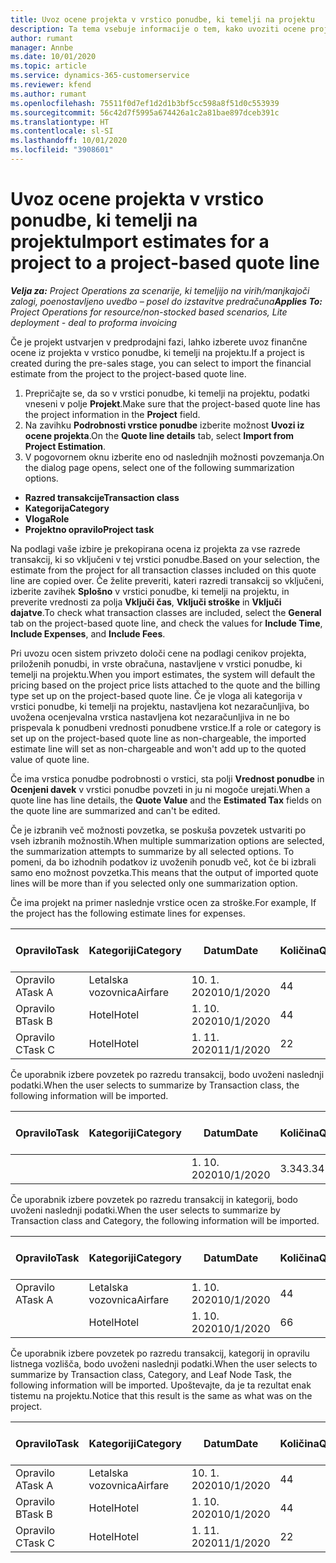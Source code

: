 ```yaml
---
title: Uvoz ocene projekta v vrstico ponudbe, ki temelji na projektu
description: Ta tema vsebuje informacije o tem, kako uvoziti ocene projekta v vrstico ponudbe.
author: rumant
manager: Annbe
ms.date: 10/01/2020
ms.topic: article
ms.service: dynamics-365-customerservice
ms.reviewer: kfend
ms.author: rumant
ms.openlocfilehash: 75511f0d7ef1d2d1b3bf5cc598a8f51d0c553939
ms.sourcegitcommit: 56c42d7f5995a674426a1c2a81bae897dceb391c
ms.translationtype: HT
ms.contentlocale: sl-SI
ms.lasthandoff: 10/01/2020
ms.locfileid: "3908601"
---
```

# <a name="import-estimates-for-a-project-to-a-project-based-quote-line"></a><span data-ttu-id="32c14-103">Uvoz ocene projekta v vrstico ponudbe, ki temelji na projektu</span><span class="sxs-lookup"><span data-stu-id="32c14-103">Import estimates for a project to a project-based quote line</span></span>

<span data-ttu-id="32c14-104">_**Velja za:** Project Operations za scenarije, ki temeljijo na virih/manjkajoči zalogi, poenostavljeno uvedbo – posel do izstavitve predračuna_</span><span class="sxs-lookup"><span data-stu-id="32c14-104">_**Applies To:** Project Operations for resource/non-stocked based scenarios, Lite deployment - deal to proforma invoicing_</span></span>


<span data-ttu-id="32c14-105">Če je projekt ustvarjen v predprodajni fazi, lahko izberete uvoz finančne ocene iz projekta v vrstico ponudbe, ki temelji na projektu.</span><span class="sxs-lookup"><span data-stu-id="32c14-105">If a project is created during the pre-sales stage, you can select to import the financial estimate from the project to the project-based quote line.</span></span>

1. <span data-ttu-id="32c14-106">Prepričajte se, da so v vrstici ponudbe, ki temelji na projektu, podatki vneseni v polje **Projekt**.</span><span class="sxs-lookup"><span data-stu-id="32c14-106">Make sure that the project-based quote line has the project information in the **Project** field.</span></span>
2. <span data-ttu-id="32c14-107">Na zavihku **Podrobnosti vrstice ponudbe** izberite možnost **Uvozi iz ocene projekta**.</span><span class="sxs-lookup"><span data-stu-id="32c14-107">On the **Quote line details** tab, select **Import from Project Estimation**.</span></span>
3. <span data-ttu-id="32c14-108">V pogovornem oknu izberite eno od naslednjih možnosti povzemanja.</span><span class="sxs-lookup"><span data-stu-id="32c14-108">On the dialog page opens, select one of the following summarization options.</span></span>

  - <span data-ttu-id="32c14-109">**Razred transakcije**</span><span class="sxs-lookup"><span data-stu-id="32c14-109">**Transaction class**</span></span>
  - <span data-ttu-id="32c14-110">**Kategorija**</span><span class="sxs-lookup"><span data-stu-id="32c14-110">**Category**</span></span>
  - <span data-ttu-id="32c14-111">**Vloga**</span><span class="sxs-lookup"><span data-stu-id="32c14-111">**Role**</span></span> 
  - <span data-ttu-id="32c14-112">**Projektno opravilo**</span><span class="sxs-lookup"><span data-stu-id="32c14-112">**Project task**</span></span>

<span data-ttu-id="32c14-113">Na podlagi vaše izbire je prekopirana ocena iz projekta za vse razrede transakcij, ki so vključeni v tej vrstici ponudbe.</span><span class="sxs-lookup"><span data-stu-id="32c14-113">Based on your selection, the estimate from the project for all transaction classes included on this quote line are copied over.</span></span> <span data-ttu-id="32c14-114">Če želite preveriti, kateri razredi transakcij so vključeni, izberite zavihek **Splošno** v vrstici ponudbe, ki temelji na projektu, in preverite vrednosti za polja **Vključi čas**, **Vključi stroške** in **Vključi dajatve**.</span><span class="sxs-lookup"><span data-stu-id="32c14-114">To check what transaction classes are included, select the **General** tab on the project-based quote line, and check the values for **Include Time**, **Include Expenses**, and **Include Fees**.</span></span>

<span data-ttu-id="32c14-115">Pri uvozu ocen sistem privzeto določi cene na podlagi cenikov projekta, priloženih ponudbi, in vrste obračuna, nastavljene v vrstici ponudbe, ki temelji na projektu.</span><span class="sxs-lookup"><span data-stu-id="32c14-115">When you import estimates, the system will default the pricing based on the project price lists attached to the quote and the billing type set up on the project-based quote line.</span></span> <span data-ttu-id="32c14-116">Če je vloga ali kategorija v vrstici ponudbe, ki temelji na projektu, nastavljena kot nezaračunljiva, bo uvožena ocenjevalna vrstica nastavljena kot nezaračunljiva in ne bo prispevala k ponudbeni vrednosti ponudbene vrstice.</span><span class="sxs-lookup"><span data-stu-id="32c14-116">If a role or category is set up on the project-based quote line as non-chargeable, the imported estimate line will set as non-chargeable and won't add up to the quoted value of quote line.</span></span>

<span data-ttu-id="32c14-117">Če ima vrstica ponudbe podrobnosti o vrstici, sta polji **Vrednost ponudbe** in **Ocenjeni davek** v vrstici ponudbe povzeti in ju ni mogoče urejati.</span><span class="sxs-lookup"><span data-stu-id="32c14-117">When a quote line has line details, the **Quote Value** and the **Estimated Tax** fields on the quote line are summarized and can't be edited.</span></span>

<span data-ttu-id="32c14-118">Če je izbranih več možnosti povzetka, se poskuša povzetek ustvariti po vseh izbranih možnostih.</span><span class="sxs-lookup"><span data-stu-id="32c14-118">When multiple summarization options are selected, the summarization attempts to summarize by all selected options.</span></span> <span data-ttu-id="32c14-119">To pomeni, da bo izhodnih podatkov iz uvoženih ponudb več, kot če bi izbrali samo eno možnost povzetka.</span><span class="sxs-lookup"><span data-stu-id="32c14-119">This means that the output of imported quote lines will be more than if you selected only one summarization option.</span></span>

<span data-ttu-id="32c14-120">Če ima projekt na primer naslednje vrstice ocen za stroške.</span><span class="sxs-lookup"><span data-stu-id="32c14-120">For example, If the project has the following estimate lines for expenses.</span></span>

| <span data-ttu-id="32c14-121">Opravilo</span><span class="sxs-lookup"><span data-stu-id="32c14-121">Task</span></span> | <span data-ttu-id="32c14-122">Kategoriji</span><span class="sxs-lookup"><span data-stu-id="32c14-122">Category</span></span> | <span data-ttu-id="32c14-123">Datum</span><span class="sxs-lookup"><span data-stu-id="32c14-123">Date</span></span> | <span data-ttu-id="32c14-124">Količina</span><span class="sxs-lookup"><span data-stu-id="32c14-124">Quantity</span></span> | <span data-ttu-id="32c14-125">Cena enote</span><span class="sxs-lookup"><span data-stu-id="32c14-125">Unit price</span></span> | <span data-ttu-id="32c14-126">Znesek</span><span class="sxs-lookup"><span data-stu-id="32c14-126">Amount</span></span> |
| --- | --- | --- | --- | --- | --- |
| <span data-ttu-id="32c14-127">Opravilo A</span><span class="sxs-lookup"><span data-stu-id="32c14-127">Task A</span></span> | <span data-ttu-id="32c14-128">Letalska vozovnica</span><span class="sxs-lookup"><span data-stu-id="32c14-128">Airfare</span></span> | <span data-ttu-id="32c14-129">10. 1. 2020</span><span class="sxs-lookup"><span data-stu-id="32c14-129">10/1/2020</span></span> | <span data-ttu-id="32c14-130">4</span><span class="sxs-lookup"><span data-stu-id="32c14-130">4</span></span> | <span data-ttu-id="32c14-131">400</span><span class="sxs-lookup"><span data-stu-id="32c14-131">400</span></span> | <span data-ttu-id="32c14-132">1600</span><span class="sxs-lookup"><span data-stu-id="32c14-132">1600</span></span> |
| <span data-ttu-id="32c14-133">Opravilo B</span><span class="sxs-lookup"><span data-stu-id="32c14-133">Task B</span></span> | <span data-ttu-id="32c14-134">Hotel</span><span class="sxs-lookup"><span data-stu-id="32c14-134">Hotel</span></span> | <span data-ttu-id="32c14-135">1. 10. 2020</span><span class="sxs-lookup"><span data-stu-id="32c14-135">10/1/2020</span></span> | <span data-ttu-id="32c14-136">4</span><span class="sxs-lookup"><span data-stu-id="32c14-136">4</span></span> | <span data-ttu-id="32c14-137">200</span><span class="sxs-lookup"><span data-stu-id="32c14-137">200</span></span> | <span data-ttu-id="32c14-138">800</span><span class="sxs-lookup"><span data-stu-id="32c14-138">800</span></span> |
| <span data-ttu-id="32c14-139">Opravilo C</span><span class="sxs-lookup"><span data-stu-id="32c14-139">Task C</span></span> | <span data-ttu-id="32c14-140">Hotel</span><span class="sxs-lookup"><span data-stu-id="32c14-140">Hotel</span></span> | <span data-ttu-id="32c14-141">1. 11. 2020</span><span class="sxs-lookup"><span data-stu-id="32c14-141">11/1/2020</span></span> | <span data-ttu-id="32c14-142">2</span><span class="sxs-lookup"><span data-stu-id="32c14-142">2</span></span> | <span data-ttu-id="32c14-143">200</span><span class="sxs-lookup"><span data-stu-id="32c14-143">200</span></span> | <span data-ttu-id="32c14-144">400</span><span class="sxs-lookup"><span data-stu-id="32c14-144">400</span></span> |

<span data-ttu-id="32c14-145">Če uporabnik izbere povzetek po razredu transakcij, bodo uvoženi naslednji podatki.</span><span class="sxs-lookup"><span data-stu-id="32c14-145">When the user selects to summarize by Transaction class, the following information will be imported.</span></span>

| <span data-ttu-id="32c14-146">Opravilo</span><span class="sxs-lookup"><span data-stu-id="32c14-146">Task</span></span> | <span data-ttu-id="32c14-147">Kategoriji</span><span class="sxs-lookup"><span data-stu-id="32c14-147">Category</span></span> | <span data-ttu-id="32c14-148">Datum</span><span class="sxs-lookup"><span data-stu-id="32c14-148">Date</span></span> | <span data-ttu-id="32c14-149">Količina</span><span class="sxs-lookup"><span data-stu-id="32c14-149">Quantity</span></span> | <span data-ttu-id="32c14-150">Cena enote</span><span class="sxs-lookup"><span data-stu-id="32c14-150">Unit price</span></span> | <span data-ttu-id="32c14-151">Znesek</span><span class="sxs-lookup"><span data-stu-id="32c14-151">Amount</span></span> |
| --- | --- | --- | --- | --- | --- |
| | | <span data-ttu-id="32c14-152">1. 10. 2020</span><span class="sxs-lookup"><span data-stu-id="32c14-152">10/1/2020</span></span> | <span data-ttu-id="32c14-153">3.34</span><span class="sxs-lookup"><span data-stu-id="32c14-153">3.34</span></span> | <span data-ttu-id="32c14-154">840</span><span class="sxs-lookup"><span data-stu-id="32c14-154">840</span></span> | <span data-ttu-id="32c14-155">2800</span><span class="sxs-lookup"><span data-stu-id="32c14-155">2800</span></span> |

<span data-ttu-id="32c14-156">Če uporabnik izbere povzetek po razredu transakcij in kategorij, bodo uvoženi naslednji podatki.</span><span class="sxs-lookup"><span data-stu-id="32c14-156">When the user selects to summarize by Transaction class and Category, the following information will be imported.</span></span>

| <span data-ttu-id="32c14-157">Opravilo</span><span class="sxs-lookup"><span data-stu-id="32c14-157">Task</span></span> | <span data-ttu-id="32c14-158">Kategoriji</span><span class="sxs-lookup"><span data-stu-id="32c14-158">Category</span></span> | <span data-ttu-id="32c14-159">Datum</span><span class="sxs-lookup"><span data-stu-id="32c14-159">Date</span></span> | <span data-ttu-id="32c14-160">Količina</span><span class="sxs-lookup"><span data-stu-id="32c14-160">Quantity</span></span> | <span data-ttu-id="32c14-161">Cena enote</span><span class="sxs-lookup"><span data-stu-id="32c14-161">Unit price</span></span> | <span data-ttu-id="32c14-162">Znesek</span><span class="sxs-lookup"><span data-stu-id="32c14-162">Amount</span></span> |
| --- | --- | --- | --- | --- | --- |
| <span data-ttu-id="32c14-163">Opravilo A</span><span class="sxs-lookup"><span data-stu-id="32c14-163">Task A</span></span> | <span data-ttu-id="32c14-164">Letalska vozovnica</span><span class="sxs-lookup"><span data-stu-id="32c14-164">Airfare</span></span> | <span data-ttu-id="32c14-165">1. 10. 2020</span><span class="sxs-lookup"><span data-stu-id="32c14-165">10/1/2020</span></span> | <span data-ttu-id="32c14-166">4</span><span class="sxs-lookup"><span data-stu-id="32c14-166">4</span></span> | <span data-ttu-id="32c14-167">400</span><span class="sxs-lookup"><span data-stu-id="32c14-167">400</span></span> | <span data-ttu-id="32c14-168">1600</span><span class="sxs-lookup"><span data-stu-id="32c14-168">1600</span></span> |
| | <span data-ttu-id="32c14-169">Hotel</span><span class="sxs-lookup"><span data-stu-id="32c14-169">Hotel</span></span> | <span data-ttu-id="32c14-170">1. 10. 2020</span><span class="sxs-lookup"><span data-stu-id="32c14-170">10/1/2020</span></span> | <span data-ttu-id="32c14-171">6</span><span class="sxs-lookup"><span data-stu-id="32c14-171">6</span></span> | <span data-ttu-id="32c14-172">200</span><span class="sxs-lookup"><span data-stu-id="32c14-172">200</span></span> | <span data-ttu-id="32c14-173">1200</span><span class="sxs-lookup"><span data-stu-id="32c14-173">1200</span></span> |

<span data-ttu-id="32c14-174">Če uporabnik izbere povzetek po razredu transakcij, kategorij in opravilu listnega vozlišča, bodo uvoženi naslednji podatki.</span><span class="sxs-lookup"><span data-stu-id="32c14-174">When the user selects to summarize by Transaction class, Category, and Leaf Node Task, the following information will be imported.</span></span> <span data-ttu-id="32c14-175">Upoštevajte, da je ta rezultat enak tistemu na projektu.</span><span class="sxs-lookup"><span data-stu-id="32c14-175">Notice that this result is the same as what was on the project.</span></span>

| <span data-ttu-id="32c14-176">Opravilo</span><span class="sxs-lookup"><span data-stu-id="32c14-176">Task</span></span> | <span data-ttu-id="32c14-177">Kategoriji</span><span class="sxs-lookup"><span data-stu-id="32c14-177">Category</span></span> | <span data-ttu-id="32c14-178">Datum</span><span class="sxs-lookup"><span data-stu-id="32c14-178">Date</span></span> | <span data-ttu-id="32c14-179">Količina</span><span class="sxs-lookup"><span data-stu-id="32c14-179">Quantity</span></span> | <span data-ttu-id="32c14-180">Cena enote</span><span class="sxs-lookup"><span data-stu-id="32c14-180">Unit price</span></span> | <span data-ttu-id="32c14-181">Znesek</span><span class="sxs-lookup"><span data-stu-id="32c14-181">Amount</span></span> |
| --- | --- | --- | --- | --- | --- |
| <span data-ttu-id="32c14-182">Opravilo A</span><span class="sxs-lookup"><span data-stu-id="32c14-182">Task A</span></span> | <span data-ttu-id="32c14-183">Letalska vozovnica</span><span class="sxs-lookup"><span data-stu-id="32c14-183">Airfare</span></span> | <span data-ttu-id="32c14-184">10. 1. 2020</span><span class="sxs-lookup"><span data-stu-id="32c14-184">10/1/2020</span></span> | <span data-ttu-id="32c14-185">4</span><span class="sxs-lookup"><span data-stu-id="32c14-185">4</span></span> | <span data-ttu-id="32c14-186">400</span><span class="sxs-lookup"><span data-stu-id="32c14-186">400</span></span> | <span data-ttu-id="32c14-187">1600</span><span class="sxs-lookup"><span data-stu-id="32c14-187">1600</span></span> |
| <span data-ttu-id="32c14-188">Opravilo B</span><span class="sxs-lookup"><span data-stu-id="32c14-188">Task B</span></span> | <span data-ttu-id="32c14-189">Hotel</span><span class="sxs-lookup"><span data-stu-id="32c14-189">Hotel</span></span> | <span data-ttu-id="32c14-190">1. 10. 2020</span><span class="sxs-lookup"><span data-stu-id="32c14-190">10/1/2020</span></span> | <span data-ttu-id="32c14-191">4</span><span class="sxs-lookup"><span data-stu-id="32c14-191">4</span></span> | <span data-ttu-id="32c14-192">200</span><span class="sxs-lookup"><span data-stu-id="32c14-192">200</span></span> | <span data-ttu-id="32c14-193">800</span><span class="sxs-lookup"><span data-stu-id="32c14-193">800</span></span> |
| <span data-ttu-id="32c14-194">Opravilo C</span><span class="sxs-lookup"><span data-stu-id="32c14-194">Task C</span></span> | <span data-ttu-id="32c14-195">Hotel</span><span class="sxs-lookup"><span data-stu-id="32c14-195">Hotel</span></span> | <span data-ttu-id="32c14-196">1. 11. 2020</span><span class="sxs-lookup"><span data-stu-id="32c14-196">11/1/2020</span></span> | <span data-ttu-id="32c14-197">2</span><span class="sxs-lookup"><span data-stu-id="32c14-197">2</span></span> | <span data-ttu-id="32c14-198">200</span><span class="sxs-lookup"><span data-stu-id="32c14-198">200</span></span> | <span data-ttu-id="32c14-199">400</span><span class="sxs-lookup"><span data-stu-id="32c14-199">400</span></span> |